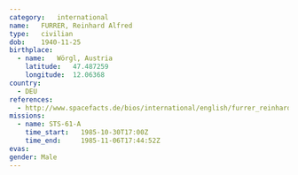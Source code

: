 ```yaml
---
category:	international
name:	FURRER, Reinhard Alfred
type:	civilian
dob:	1940-11-25
birthplace:
  - name:	Wörgl, Austria
    latitude:	47.487259
    longitude:	12.06368
country:
  - DEU
references:
  - http://www.spacefacts.de/bios/international/english/furrer_reinhard.htm
missions:
  - name: STS-61-A
    time_start:   1985-10-30T17:00Z
    time_end:     1985-11-06T17:44:52Z
evas:
gender:	Male
---
```

